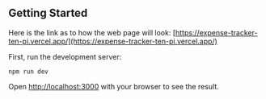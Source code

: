 
## Getting Started
Here is the link as to how the web page will look: [https://expense-tracker-ten-pi.vercel.app/](https://expense-tracker-ten-pi.vercel.app/)

First, run the development server:
```
npm run dev

```

Open [http://localhost:3000](http://localhost:3000) with your browser to see the result.


